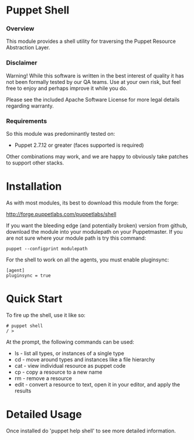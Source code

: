 # Puppet Shell

### Overview

This module provides a shell utility for traversing the Puppet Resource
Abstraction Layer.

### Disclaimer

Warning! While this software is written in the best interest of quality it has 
not been formally tested by our QA teams. Use at your own risk, but feel free 
to enjoy and perhaps improve it while you do.

Please see the included Apache Software License for more legal details 
regarding warranty.

### Requirements

So this module was predominantly tested on:

* Puppet 2.7.12 or greater (faces supported is required)

Other combinations may work, and we are happy to obviously take patches to 
support other stacks.

# Installation

As with most modules, its best to download this module from the forge:

http://forge.puppetlabs.com/puppetlabs/shell

If you want the bleeding edge (and potentially broken) version from github, 
download the module into your modulepath on your Puppetmaster. If you are not 
sure where your module path is try this command:

    puppet --configprint modulepath

For the shell to work on all the agents, you must enable pluginsync:

    [agent]
    pluginsync = true
    
# Quick Start

To fire up the shell, use it like so:

    # puppet shell
    / > 

At the prompt, the following commands can be used:

* ls - list all types, or instances of a single type
* cd - move around types and instances like a file hierarchy
* cat - view individual resource as puppet code
* cp - copy a resource to a new name
* rm - remove a resource
* edit - convert a resource to text, open it in your editor, and apply the results
 
# Detailed Usage

Once installed do 'puppet help shell' to see more detailed information.
